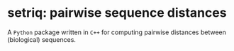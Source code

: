 # setriq: pairwise sequence distances
A `Python` package written in `C++` for computing pairwise distances between (biological) sequences. 
